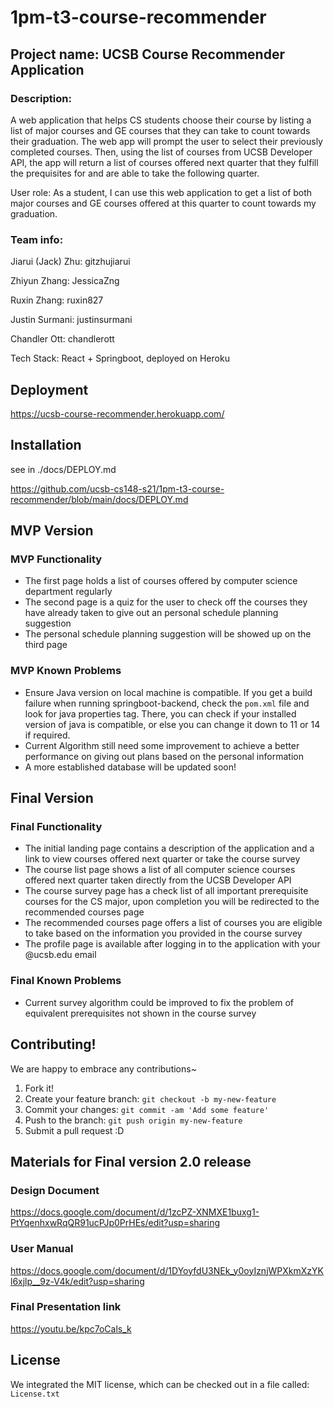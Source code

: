 # 1pm-t3-course-recommender


## Project name: **UCSB Course Recommender Application**

### Description:
A web application that helps CS students choose their course by listing a list of major courses and GE courses that they can take to count towards their graduation. 
The web app will prompt the user to select their previously completed courses. Then, using the list of courses from UCSB Developer API, the app will return a list
of courses offered next quarter that they fulfill the prequisites for and are able to take the following quarter.

User role: As a student, I can use this web application to get a list of both major courses and GE courses offered at this quarter to count towards my graduation.

### Team info:

Jiarui (Jack) Zhu: gitzhujiarui

Zhiyun Zhang: JessicaZng

Ruxin Zhang: ruxin827

Justin Surmani: justinsurmani

Chandler Ott: chandlerott

Tech Stack: React + Springboot, deployed on Heroku

## Deployment

https://ucsb-course-recommender.herokuapp.com/

## Installation
see in ./docs/DEPLOY.md 

https://github.com/ucsb-cs148-s21/1pm-t3-course-recommender/blob/main/docs/DEPLOY.md

## MVP Version
### MVP Functionality
- The first page holds a list of courses offered by computer science department regularly
- The second page is a quiz for the user to check off the courses they have already taken to give out an personal schedule planning suggestion
- The personal schedule planning suggestion will be showed up on the third page

### MVP Known Problems
* Ensure Java version on local machine is compatible. If you get a build failure when running springboot-backend, check the `pom.xml` file and look for java properties tag. There, you can check if your installed version of java is compatible, or else you can change it down to 11 or 14 if required.
* Current Algorithm still need some improvement to achieve a better performance on giving out plans based on the personal information
* A more established database will be updated soon! 


## Final Version

### Final Functionality
- The initial landing page contains a description of the application and a link to view courses offered next quarter or take the course survey
- The course list page shows a list of all computer science courses offered next quarter taken directly from the UCSB Developer API
- The course survey page has a check list of all important prerequisite courses for the CS major, upon completion you will be redirected to the recommended courses page
- The recommended courses page offers a list of courses you are eligible to take based on the information you provided in the course survey
- The profile page is available after logging in to the application with your @ucsb.edu email
### Final Known Problems
* Current survey algorithm could be improved to fix the problem of equivalent prerequisites not shown in the course survey


## Contributing!
We are happy to embrace any contributions~ 
1. Fork it!
2. Create your feature branch: `git checkout -b my-new-feature`
3. Commit your changes: `git commit -am 'Add some feature'`
4. Push to the branch: `git push origin my-new-feature`
5. Submit a pull request :D

## Materials for Final version 2.0 release

### Design Document
https://docs.google.com/document/d/1zcPZ-XNMXE1buxg1-PtYqenhxwRqQR91ucPJp0PrHEs/edit?usp=sharing

### User Manual
https://docs.google.com/document/d/1DYoyfdU3NEk_y0oyIznjWPXkmXzYKl6xjlp__9z-V4k/edit?usp=sharing

### Final Presentation link
https://youtu.be/kpc7oCals_k

## License
We integrated the MIT license, which can be checked out in a file called: `License.txt`
